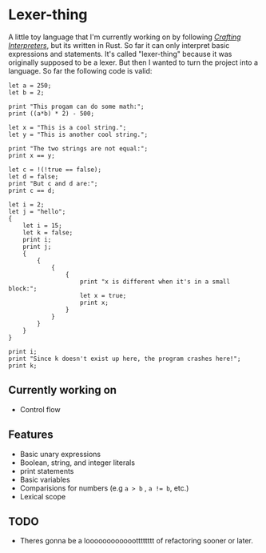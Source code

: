 # Lexer-thing

A little toy language that I'm currently working on by following [*Crafting Interpreters*](https://craftinginterpreters.com/), but its written in Rust. So far it can only interpret basic expressions and statements. It's called "lexer-thing" because it was originally supposed to be a lexer. But then I wanted to turn the project into a language. So far the following code is valid:
```
let a = 250;
let b = 2;

print "This progam can do some math:";
print ((a*b) * 2) - 500;

let x = "This is a cool string.";
let y = "This is another cool string.";

print "The two strings are not equal:";
print x == y;

let c = !(!true == false);
let d = false;
print "But c and d are:";
print c == d;

let i = 2;
let j = "hello";
{
    let i = 15;
    let k = false;
    print i;
    print j;
    {
        {
            {
                {
                    print "x is different when it's in a small block:";
                    let x = true;
                    print x;
                }
            }
        }
    }
}

print i;
print "Since k doesn't exist up here, the program crashes here!";
print k;

```

## Currently working on
- Control flow
## Features
- Basic unary expressions
- Boolean, string, and integer literals
- print statements
- Basic variables
- Comparisions for numbers (e.g `a > b` , `a != b`, etc.)
- Lexical scope

## TODO
- Theres gonna be a looooooooooootttttttt of refactoring sooner or later.